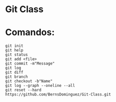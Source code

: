 Git Class
======

# Comandos:

```
git init
git help
git status
git add <file>
git commit -m"Message"
git log
git diff
git branch
git checkout -b"Name"
git log --graph --oneline --all
git reset --hard
https://github.com/BernsDominguez/Git-Class.git
```